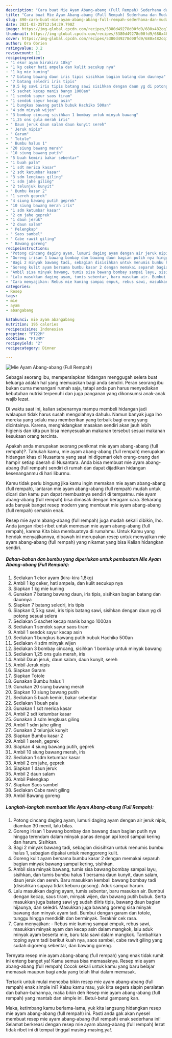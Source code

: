 ```yaml
---
description: "Cara buat Mie Ayam Abang-abang (Full Rempah) Sederhana dan Mudah Dibuat"
title: "Cara buat Mie Ayam Abang-abang (Full Rempah) Sederhana dan Mudah Dibuat"
slug: 890-cara-buat-mie-ayam-abang-abang-full-rempah-sederhana-dan-mudah-dibuat
date: 2021-02-25T12:54:29.790Z
image: https://img-global.cpcdn.com/recipes/5380d49278d00fd9/680x482cq70/mie-ayam-abang-abang-full-rempah-foto-resep-utama.jpg
thumbnail: https://img-global.cpcdn.com/recipes/5380d49278d00fd9/680x482cq70/mie-ayam-abang-abang-full-rempah-foto-resep-utama.jpg
cover: https://img-global.cpcdn.com/recipes/5380d49278d00fd9/680x482cq70/mie-ayam-abang-abang-full-rempah-foto-resep-utama.jpg
author: Ora Obrien
ratingvalue: 3.2
reviewcount: 11
recipeingredient:
- "1 ekor ayam kirakira 18kg"
- "1 kg ceker hati ampela dan kulit secukup nya"
- "1 kg mie kuning"
- "7 batang bawang daun iris tipis sisihkan bagian batang dan daunnya"
- "7 batang seledri iris tipis"
- "0,5 kg sawi iris tipis batang sawi sisihkan dengan daun yg di potong sesuai selera"
- "5 sachet kecap manis bango 1000an"
- "1 sendok sayur saos tiram"
- "1 sendok sayur kecap asin"
- "1 bungkus bawang putih bubuk Hachiko 500an"
- "4 sdm minyak wijen"
- "3 bombay cincang sisihkan 1 bombay untuk minyak bawang"
- "1,25 ons gula merah iris"
- " Daun jeruk daun salam daun kunyit sereh"
- " Jeruk nipis"
- " Garam"
- " Totole"
- " Bumbu halus 1"
- "20 siung bawang merah"
- "10 siung bawang putih"
- "5 buah kemiri bakar sebentar"
- "1 buah pala"
- "1 sdt merica kasar"
- "2 sdt ketumbar kasar"
- "3 sdm lengkuas giling"
- "1 sdm jahe giling"
- "2 telunjuk kunyit"
- " Bumbu kasar 2"
- "1 sereh geprek"
- "4 siung bawang putih geprek"
- "10 siung bawang merah iris"
- "1 sdm ketumbar kasar"
- "2 cm jahe geprek"
- "1 daun jeruk"
- "2 daun salam"
- " Pelengkap"
- " Saos sambel"
- " Cabe rawit giling"
- " Bawang goreng"
recipeinstructions:
- "Potong cincang daging ayam, lumuri daging ayam dengan air jeruk nipis, diamkan 30 menit, lalu bilas."
- "Goreng irisan 1 bawang bombay dan bawang daun bagian putih nya hingga terendam dalam minyak panas dengan api kecil sampai kering dan harum. Sisihkan."
- "Bagi 2 minyak bawang tadi, sebagian disisihkan untuk menumis bumbu halus 1, sebagian dipakai untuk menggoreng kulit."
- "Goreng kulit ayam bersama bumbu kasar 2 dengan memakai separuh bagian minyak bawang sampai kering, sisihkan."
- "Ambil sisa minyak bawang, tumis sisa bawang bombay sampai layu, sisihkan, dan tumis bumbu halus 1 bersama daun kunyit, daun salam, daun jeruk dan sereh. Baru masukkan kembali bawang bombay tadi (disisihkan supaya tidak keburu gosong). Aduk sampai harum."
- "Lalu masukkan daging ayam, tumis sebentar, baru masukan air. Bumbui dengan kecap, saus tiram, minyak wijen, dan bawang putih bubuk. Serta masukkan juga batang sawi yg sudah diiris tipis, bawang daun bagian hijaunya, dan seledri. Masukkan juga bawang goreng sisa minyak bawang dan minyak ayam tadi. Bumbui dengan garam dan totole, tunggu hingga mendidih dan berminyak. Terakhir cek rasa."
- "Cara menyajikan: Rebus mie kuning sampai empuk, rebus sawi, masukkan minyak ayam dan kecap asin dalam mangkok, lalu aduk minyak ayam beserta mie, baru tata sawi dalam mangkok. Tambahkan toping ayam tadi berikut kuah nya, saos sambel, cabe rawit giling yang sudah digoreng sebentar, dan bawang goreng."
categories:
- Resep
tags:
- mie
- ayam
- abangabang

katakunci: mie ayam abangabang 
nutrition: 195 calories
recipecuisine: Indonesian
preptime: "PT22M"
cooktime: "PT34M"
recipeyield: "2"
recipecategory: Dinner

---
```



![Mie Ayam Abang-abang (Full Rempah)](https://img-global.cpcdn.com/recipes/5380d49278d00fd9/680x482cq70/mie-ayam-abang-abang-full-rempah-foto-resep-utama.jpg)

Sebagai seorang ibu, mempersiapkan hidangan menggugah selera buat keluarga adalah hal yang memuaskan bagi anda sendiri. Peran seorang ibu bukan cuma menangani rumah saja, tetapi anda pun harus menyediakan kebutuhan nutrisi terpenuhi dan juga panganan yang dikonsumsi anak-anak wajib lezat.

Di waktu  saat ini, kalian sebenarnya mampu membeli hidangan jadi walaupun tidak harus susah mengolahnya dahulu. Namun banyak juga lho mereka yang selalu mau memberikan yang terbaik bagi orang yang dicintainya. Karena, menghidangkan masakan sendiri akan jauh lebih higienis dan kita pun bisa menyesuaikan makanan tersebut sesuai makanan kesukaan orang tercinta. 



Apakah anda merupakan seorang penikmat mie ayam abang-abang (full rempah)?. Tahukah kamu, mie ayam abang-abang (full rempah) merupakan hidangan khas di Nusantara yang saat ini digemari oleh orang-orang dari hampir setiap daerah di Nusantara. Anda bisa membuat mie ayam abang-abang (full rempah) sendiri di rumah dan dapat dijadikan hidangan kesenanganmu di hari liburmu.

Kamu tidak perlu bingung jika kamu ingin memakan mie ayam abang-abang (full rempah), lantaran mie ayam abang-abang (full rempah) mudah untuk dicari dan kamu pun dapat membuatnya sendiri di tempatmu. mie ayam abang-abang (full rempah) bisa dimasak dengan beragam cara. Sekarang ada banyak banget resep modern yang membuat mie ayam abang-abang (full rempah) semakin enak.

Resep mie ayam abang-abang (full rempah) juga mudah sekali dibikin, lho. Anda jangan ribet-ribet untuk memesan mie ayam abang-abang (full rempah), karena Kita bisa membuatnya di rumahmu. Untuk Kamu yang hendak menyajikannya, dibawah ini merupakan resep untuk menyajikan mie ayam abang-abang (full rempah) yang nikamat yang bisa Kalian hidangkan sendiri.

<!--inarticleads1-->

##### Bahan-bahan dan bumbu yang diperlukan untuk pembuatan Mie Ayam Abang-abang (Full Rempah):

1. Sediakan 1 ekor ayam (kira-kira 1,8kg)
1. Ambil 1 kg ceker, hati ampela, dan kulit secukup nya
1. Siapkan 1 kg mie kuning
1. Gunakan 7 batang bawang daun, iris tipis, sisihkan bagian batang dan daunnya
1. Siapkan 7 batang seledri, iris tipis
1. Siapkan 0,5 kg sawi, iris tipis batang sawi, sisihkan dengan daun yg di potong sesuai selera
1. Sediakan 5 sachet kecap manis bango 1000an
1. Sediakan 1 sendok sayur saos tiram
1. Ambil 1 sendok sayur kecap asin
1. Sediakan 1 bungkus bawang putih bubuk Hachiko 500an
1. Sediakan 4 sdm minyak wijen
1. Sediakan 3 bombay cincang, sisihkan 1 bombay untuk minyak bawang
1. Sediakan 1,25 ons gula merah, iris
1. Ambil  Daun jeruk, daun salam, daun kunyit, sereh
1. Ambil  Jeruk nipis
1. Siapkan  Garam
1. Siapkan  Totole
1. Gunakan  Bumbu halus 1
1. Gunakan 20 siung bawang merah
1. Siapkan 10 siung bawang putih
1. Sediakan 5 buah kemiri, bakar sebentar
1. Sediakan 1 buah pala
1. Gunakan 1 sdt merica kasar
1. Ambil 2 sdt ketumbar kasar
1. Gunakan 3 sdm lengkuas giling
1. Ambil 1 sdm jahe giling
1. Gunakan 2 telunjuk kunyit
1. Siapkan  Bumbu kasar 2
1. Ambil 1 sereh, geprek
1. Siapkan 4 siung bawang putih, geprek
1. Ambil 10 siung bawang merah, iris
1. Sediakan 1 sdm ketumbar kasar
1. Ambil 2 cm jahe, geprek
1. Siapkan 1 daun jeruk
1. Ambil 2 daun salam
1. Ambil  Pelengkap
1. Siapkan  Saos sambel
1. Sediakan  Cabe rawit giling
1. Ambil  Bawang goreng




<!--inarticleads2-->

##### Langkah-langkah membuat Mie Ayam Abang-abang (Full Rempah):

1. Potong cincang daging ayam, lumuri daging ayam dengan air jeruk nipis, diamkan 30 menit, lalu bilas.
1. Goreng irisan 1 bawang bombay dan bawang daun bagian putih nya hingga terendam dalam minyak panas dengan api kecil sampai kering dan harum. Sisihkan.
1. Bagi 2 minyak bawang tadi, sebagian disisihkan untuk menumis bumbu halus 1, sebagian dipakai untuk menggoreng kulit.
1. Goreng kulit ayam bersama bumbu kasar 2 dengan memakai separuh bagian minyak bawang sampai kering, sisihkan.
1. Ambil sisa minyak bawang, tumis sisa bawang bombay sampai layu, sisihkan, dan tumis bumbu halus 1 bersama daun kunyit, daun salam, daun jeruk dan sereh. Baru masukkan kembali bawang bombay tadi (disisihkan supaya tidak keburu gosong). Aduk sampai harum.
1. Lalu masukkan daging ayam, tumis sebentar, baru masukan air. Bumbui dengan kecap, saus tiram, minyak wijen, dan bawang putih bubuk. Serta masukkan juga batang sawi yg sudah diiris tipis, bawang daun bagian hijaunya, dan seledri. Masukkan juga bawang goreng sisa minyak bawang dan minyak ayam tadi. Bumbui dengan garam dan totole, tunggu hingga mendidih dan berminyak. Terakhir cek rasa.
1. Cara menyajikan: - Rebus mie kuning sampai empuk, rebus sawi, masukkan minyak ayam dan kecap asin dalam mangkok, lalu aduk minyak ayam beserta mie, baru tata sawi dalam mangkok. Tambahkan toping ayam tadi berikut kuah nya, saos sambel, cabe rawit giling yang sudah digoreng sebentar, dan bawang goreng.




Ternyata resep mie ayam abang-abang (full rempah) yang enak tidak rumit ini enteng banget ya! Kamu semua bisa memasaknya. Resep mie ayam abang-abang (full rempah) Cocok sekali untuk kamu yang baru belajar memasak maupun bagi anda yang telah lihai dalam memasak.

Tertarik untuk mulai mencoba bikin resep mie ayam abang-abang (full rempah) enak simple ini? Kalau kamu mau, yuk kita segera siapin peralatan dan bahan-bahannya, maka bikin deh Resep mie ayam abang-abang (full rempah) yang mantab dan simple ini. Betul-betul gampang kan. 

Maka, ketimbang kamu berlama-lama, yuk kita langsung hidangkan resep mie ayam abang-abang (full rempah) ini. Pasti anda gak akan nyesel membuat resep mie ayam abang-abang (full rempah) enak sederhana ini! Selamat berkreasi dengan resep mie ayam abang-abang (full rempah) lezat tidak ribet ini di tempat tinggal masing-masing,ya!.

